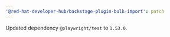 ```yaml
---
'@red-hat-developer-hub/backstage-plugin-bulk-import': patch
---
```


Updated dependency `@playwright/test` to `1.53.0`.
